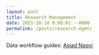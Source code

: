 ```yaml
---
layout: post
title: Research Management
date: 2021-10-18 9:00:01 --0000
permalink: /posts/research-mgmt/
---
```


Data workflow guides:
[Asjad Naqvi](https://medium.com/the-stata-guide/the-stata-workflow-guide-52418ce35006)